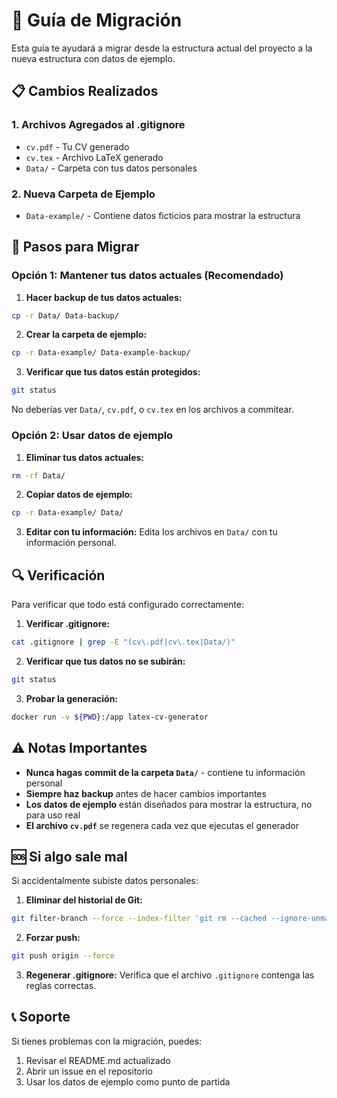 # 🔄 Guía de Migración

Esta guía te ayudará a migrar desde la estructura actual del proyecto a la nueva estructura con datos de ejemplo.

## 📋 Cambios Realizados

### 1. Archivos Agregados al .gitignore
- `cv.pdf` - Tu CV generado
- `cv.tex` - Archivo LaTeX generado
- `Data/` - Carpeta con tus datos personales

### 2. Nueva Carpeta de Ejemplo
- `Data-example/` - Contiene datos ficticios para mostrar la estructura

## 🚀 Pasos para Migrar

### Opción 1: Mantener tus datos actuales (Recomendado)

1. **Hacer backup de tus datos actuales:**
```bash
cp -r Data/ Data-backup/
```

2. **Crear la carpeta de ejemplo:**
```bash
cp -r Data-example/ Data-example-backup/
```

3. **Verificar que tus datos están protegidos:**
```bash
git status
```
No deberías ver `Data/`, `cv.pdf`, o `cv.tex` en los archivos a commitear.

### Opción 2: Usar datos de ejemplo

1. **Eliminar tus datos actuales:**
```bash
rm -rf Data/
```

2. **Copiar datos de ejemplo:**
```bash
cp -r Data-example/ Data/
```

3. **Editar con tu información:**
Edita los archivos en `Data/` con tu información personal.

## 🔍 Verificación

Para verificar que todo está configurado correctamente:

1. **Verificar .gitignore:**
```bash
cat .gitignore | grep -E "(cv\.pdf|cv\.tex|Data/)"
```

2. **Verificar que tus datos no se subirán:**
```bash
git status
```

3. **Probar la generación:**
```bash
docker run -v ${PWD}:/app latex-cv-generator
```

## ⚠️ Notas Importantes

- **Nunca hagas commit de la carpeta `Data/`** - contiene tu información personal
- **Siempre haz backup** antes de hacer cambios importantes
- **Los datos de ejemplo** están diseñados para mostrar la estructura, no para uso real
- **El archivo `cv.pdf`** se regenera cada vez que ejecutas el generador

## 🆘 Si algo sale mal

Si accidentalmente subiste datos personales:

1. **Eliminar del historial de Git:**
```bash
git filter-branch --force --index-filter 'git rm --cached --ignore-unmatch Data/*' --prune-empty --tag-name-filter cat -- --all
```

2. **Forzar push:**
```bash
git push origin --force
```

3. **Regenerar .gitignore:**
Verifica que el archivo `.gitignore` contenga las reglas correctas.

## 📞 Soporte

Si tienes problemas con la migración, puedes:
1. Revisar el README.md actualizado
2. Abrir un issue en el repositorio
3. Usar los datos de ejemplo como punto de partida 